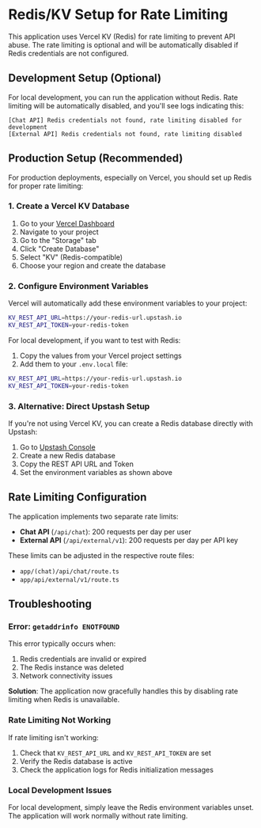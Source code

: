 # Redis/KV Setup for Rate Limiting

This application uses Vercel KV (Redis) for rate limiting to prevent API abuse. The rate limiting is optional and will be automatically disabled if Redis credentials are not configured.

## Development Setup (Optional)

For local development, you can run the application without Redis. Rate limiting will be automatically disabled, and you'll see logs indicating this:

```
[Chat API] Redis credentials not found, rate limiting disabled for development
[External API] Redis credentials not found, rate limiting disabled
```

## Production Setup (Recommended)

For production deployments, especially on Vercel, you should set up Redis for proper rate limiting:

### 1. Create a Vercel KV Database

1. Go to your [Vercel Dashboard](https://vercel.com/dashboard)
2. Navigate to your project
3. Go to the "Storage" tab
4. Click "Create Database"
5. Select "KV" (Redis-compatible)
6. Choose your region and create the database

### 2. Configure Environment Variables

Vercel will automatically add these environment variables to your project:

```bash
KV_REST_API_URL=https://your-redis-url.upstash.io
KV_REST_API_TOKEN=your-redis-token
```

For local development, if you want to test with Redis:

1. Copy the values from your Vercel project settings
2. Add them to your `.env.local` file:

```bash
KV_REST_API_URL=https://your-redis-url.upstash.io
KV_REST_API_TOKEN=your-redis-token
```

### 3. Alternative: Direct Upstash Setup

If you're not using Vercel KV, you can create a Redis database directly with Upstash:

1. Go to [Upstash Console](https://console.upstash.com/)
2. Create a new Redis database
3. Copy the REST API URL and Token
4. Set the environment variables as shown above

## Rate Limiting Configuration

The application implements two separate rate limits:

- **Chat API** (`/api/chat`): 200 requests per day per user
- **External API** (`/api/external/v1`): 200 requests per day per API key

These limits can be adjusted in the respective route files:

- `app/(chat)/api/chat/route.ts`
- `app/api/external/v1/route.ts`

## Troubleshooting

### Error: `getaddrinfo ENOTFOUND`

This error typically occurs when:

1. Redis credentials are invalid or expired
2. The Redis instance was deleted
3. Network connectivity issues

**Solution**: The application now gracefully handles this by disabling rate limiting when Redis is unavailable.

### Rate Limiting Not Working

If rate limiting isn't working:

1. Check that `KV_REST_API_URL` and `KV_REST_API_TOKEN` are set
2. Verify the Redis database is active
3. Check the application logs for Redis initialization messages

### Local Development Issues

For local development, simply leave the Redis environment variables unset. The application will work normally without rate limiting.

